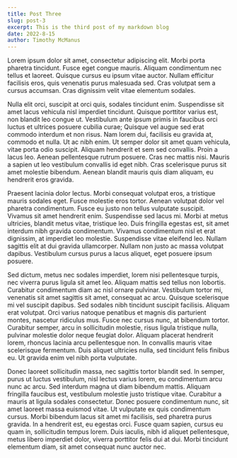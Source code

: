 ```yaml
---
title: Post Three
slug: post-3
excerpt: This is the third post of my markdown blog
date: 2022-8-15
author: Timothy McManus
---
```


Lorem ipsum dolor sit amet, consectetur adipiscing elit. Morbi porta pharetra tincidunt. Fusce eget congue mauris. Aliquam condimentum nec tellus et laoreet. Quisque cursus eu ipsum vitae auctor. Nullam efficitur facilisis eros, quis venenatis purus malesuada sed. Cras volutpat sem a cursus accumsan. Cras dignissim velit vitae elementum sodales.

Nulla elit orci, suscipit at orci quis, sodales tincidunt enim. Suspendisse sit amet lacus vehicula nisl imperdiet tincidunt. Quisque porttitor varius est, non blandit leo congue ut. Vestibulum ante ipsum primis in faucibus orci luctus et ultrices posuere cubilia curae; Quisque vel augue sed erat commodo interdum et non risus. Nam lorem dui, facilisis eu gravida at, commodo et nulla. Ut ac nibh enim. Ut semper dolor sit amet quam vehicula, vitae porta odio suscipit. Aliquam hendrerit et sem sed convallis. Proin a lacus leo. Aenean pellentesque rutrum posuere. Cras nec mattis nisi. Mauris a sapien ut leo vestibulum convallis id eget nibh. Cras scelerisque purus sit amet molestie bibendum. Aenean blandit mauris quis diam aliquam, eu hendrerit eros gravida.

Praesent lacinia dolor lectus. Morbi consequat volutpat eros, a tristique mauris sodales eget. Fusce molestie eros tortor. Aenean volutpat dolor vel pharetra condimentum. Fusce eu justo non tellus vulputate suscipit. Vivamus sit amet hendrerit enim. Suspendisse sed lacus mi. Morbi at metus ultricies, blandit metus vitae, tristique leo. Duis fringilla egestas est, sit amet interdum nibh gravida condimentum. Vivamus condimentum nisl et erat dignissim, at imperdiet leo molestie. Suspendisse vitae eleifend leo. Nullam sagittis elit at dui gravida ullamcorper. Nullam non justo ac massa volutpat dapibus. Vestibulum cursus purus a lacus aliquet, eget posuere ipsum posuere.

Sed dictum, metus nec sodales imperdiet, lorem nisi pellentesque turpis, nec viverra purus ligula sit amet leo. Aliquam mattis sed tellus non lobortis. Curabitur condimentum diam ac nisl ornare pulvinar. Vestibulum tortor mi, venenatis sit amet sagittis sit amet, consequat ac arcu. Quisque scelerisque mi vel suscipit dapibus. Sed sodales nibh tincidunt suscipit facilisis. Aliquam erat volutpat. Orci varius natoque penatibus et magnis dis parturient montes, nascetur ridiculus mus. Fusce nec cursus nunc, at bibendum tortor. Curabitur semper, arcu in sollicitudin molestie, risus ligula tristique nulla, pulvinar molestie dolor neque feugiat dolor. Aliquam placerat hendrerit lorem, rhoncus lacinia arcu pellentesque non. In convallis mauris vitae scelerisque fermentum. Duis aliquet ultricies nulla, sed tincidunt felis finibus eu. Ut gravida enim vel nibh porta vulputate.

Donec laoreet sollicitudin massa, nec sagittis tortor blandit sed. In semper, purus ut luctus vestibulum, nisl lectus varius lorem, eu condimentum arcu nunc ac arcu. Sed interdum magna ut diam bibendum mattis. Aliquam fringilla faucibus est, vestibulum molestie justo tristique vitae. Curabitur a mauris at ligula sodales consectetur. Donec posuere condimentum nunc, sit amet laoreet massa euismod vitae. Ut vulputate ex quis condimentum cursus. Morbi bibendum lacus sit amet mi facilisis, sed pharetra purus gravida. In a hendrerit est, eu egestas orci. Fusce quam sapien, cursus eu quam in, sollicitudin tempus lorem. Duis iaculis, nibh id aliquet pellentesque, metus libero imperdiet dolor, viverra porttitor felis dui at dui. Morbi tincidunt elementum diam, sit amet consequat nunc auctor nec.
